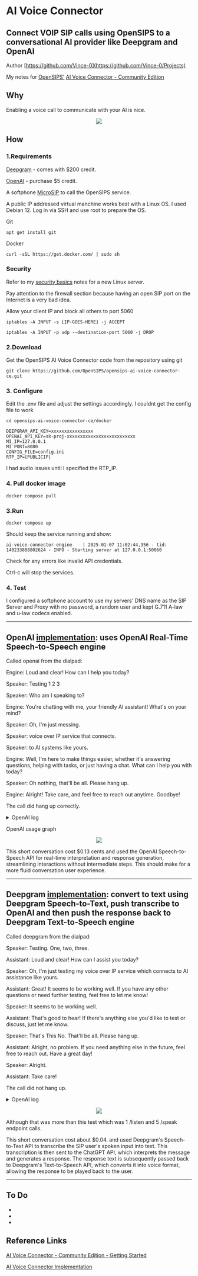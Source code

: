 # AI Voice Connector
## Connect VOIP SIP calls using OpenSIPS to a conversational AI provider like Deepgram and OpenAI

Author [https://github.com/Vince-0](https://github.com/Vince-0/Projects)

My notes for [OpenSIPS'](https://opensips.org/) [AI Voice Connector - Community Edition](https://github.com/OpenSIPS/opensips-ai-voice-connector-ce)

## Why
Enabling a voice call to communicate with your AI is nice.

<p align="center">
<img src="https://github.com/Vince-0/AI-Voice-Connector/blob/740a2b46a9db2c0c00f61886f9bb6d4db5b76c60/pics/AIConnector3.png" />
</p>

## How

### 1.Requirements

[Deepgram](https://console.deepgram.com/) - comes with $200 credit.

[OpenAI](https://platform.openai.com/) - purchase $5 credit.

A softphone [MicroSIP](https://www.microsip.org/downloads/?file) to call the OpenSIPS service.

A public IP addressed virtual manchine works best with a Linux OS. I used Debian 12. Log in via SSH and use root to prepare the OS.

Git

`apt get install git`

Docker

`curl -sSL https://get.docker.com/ | sudo sh`

### Security
Refer to my [security basics](https://github.com/Vince-0/Security-Basics) notes for a new Linux server.

Pay attention to the firewall section because having an open SIP port on the Internet is a very bad idea.

Allow your client IP and block all others to port 5060

`iptables -A INPUT -s [IP-GOES-HERE] -j ACCEPT`

`iptables -A INPUT -p udp --destination-port 5060 -j DROP`

### 2.Download
Get the OpenSIPS AI Voice Connector code from the repository using git

`git clone https://github.com/OpenSIPS/opensips-ai-voice-connector-ce.git`

### 3. Configure
Edit the .env file and adjust the settings accordingly. I couldnt get the config file to work

`cd opensips-ai-voice-connector-ce/docker`

```
DEEPGRAM_API_KEY=xxxxxxxxxxxxxxxx
OPENAI_API_KEY=sk-proj-xxxxxxxxxxxxxxxxxxxxxxxxxx
MI_IP=127.0.0.1
MI_PORT=8080
CONFIG_FILE=config.ini
RTP_IP=[PUBLICIP]
```

I had audio issues until I specified the RTP_IP.

### 4. Pull docker image

`docker compose pull`

### 3.Run

`docker compose up`

Should keep the service running and show:

`ai-voice-connector-engine    | 2025-01-07 11:02:44,356 - tid: 140233888802624 - INFO - Starting server at 127.0.0.1:50060`

Check for any errors like invalid API credentials.

Ctrl-c will stop the services.

### 4. Test

I configured a softphone account to use my servers' DNS name as the SIP Server and Proxy with no password, a random user and kept G.711 A-law and u-law codecs enabled.

---
OpenAI [implementation](https://github.com/OpenSIPS/opensips-ai-voice-connector-ce/blob/addad5c94dd1a96bbdadbb565a4630657cb679ae/docs/ai/openai.md): uses OpenAI Real-Time Speech-to-Speech engine
---
Called openai from the dialpad:

Engine: Loud and clear! How can I help you today?

Speaker: Testing 1 2 3

Speaker: Who am I speaking to?

Engine: You're chatting with me, your friendly AI assistant! What's on your mind?

Speaker: Oh, I'm just messing.

Speaker: voice over IP service that connects.

Speaker: to AI systems like yours.

Engine: Well, I'm here to make things easier, whether it's answering questions, helping with tasks, or just having a chat. What can I help you with today?

Speaker: Oh nothing, that'll be all. Please hang up.

Engine: Alright! Take care, and feel free to reach out anytime. Goodbye!

The call did hang up correctly.

<details>
<summary>OpenAI log</summary>

```
ai-voice-connector-opensips  | Jan  7 11:15:52 [26] NOTICE:Started new call for B2B.486.112.1736248552.9724861
ai-voice-connector-engine    | 2025-01-07 11:15:52,767 - tid: 140019193558848 - INFO - Bound to 0.0.0.0:61218
ai-voice-connector-engine    | 2025-01-07 11:15:52,768 - tid: 140019193558848 - INFO - handling B2B.486.112.1736248552.9724861 using openai AI
ai-voice-connector-engine    | 2025-01-07 11:15:53,982 - tid: 140019193558848 - INFO - session.updated
ai-voice-connector-engine    | 2025-01-07 11:15:57,063 - tid: 140019193558848 - INFO - input_audio_buffer.speech_started
ai-voice-connector-engine    | 2025-01-07 11:15:59,164 - tid: 140019193558848 - INFO - input_audio_buffer.speech_stopped
ai-voice-connector-engine    | 2025-01-07 11:15:59,165 - tid: 140019193558848 - INFO - input_audio_buffer.committed
ai-voice-connector-engine    | 2025-01-07 11:15:59,172 - tid: 140019193558848 - INFO - response.created
ai-voice-connector-engine    | 2025-01-07 11:15:59,764 - tid: 140019193558848 - INFO - rate_limits.updated
ai-voice-connector-engine    | 2025-01-07 11:15:59,768 - tid: 140019193558848 - INFO - response.output_item.added
ai-voice-connector-engine    | 2025-01-07 11:15:59,783 - tid: 140019193558848 - INFO - response.content_part.added
ai-voice-connector-engine    | 2025-01-07 11:15:59,785 - tid: 140019193558848 - INFO - response.audio_transcript.delta
ai-voice-connector-engine    | 2025-01-07 11:15:59,788 - tid: 140019193558848 - INFO - response.audio_transcript.delta
ai-voice-connector-engine    | 2025-01-07 11:15:59,796 - tid: 140019193558848 - INFO - response.audio_transcript.delta
ai-voice-connector-engine    | 2025-01-07 11:15:59,803 - tid: 140019193558848 - INFO - response.audio_transcript.delta
ai-voice-connector-engine    | 2025-01-07 11:15:59,819 - tid: 140019193558848 - INFO - response.audio_transcript.delta
ai-voice-connector-engine    | 2025-01-07 11:15:59,937 - tid: 140019193558848 - INFO - response.audio_transcript.delta
ai-voice-connector-engine    | 2025-01-07 11:16:00,065 - tid: 140019193558848 - INFO - response.audio_transcript.delta
ai-voice-connector-engine    | 2025-01-07 11:16:00,254 - tid: 140019193558848 - INFO - response.audio_transcript.delta
ai-voice-connector-engine    | 2025-01-07 11:16:00,254 - tid: 140019193558848 - INFO - response.audio_transcript.delta
ai-voice-connector-engine    | 2025-01-07 11:16:00,254 - tid: 140019193558848 - INFO - response.audio_transcript.delta
ai-voice-connector-engine    | 2025-01-07 11:16:00,254 - tid: 140019193558848 - INFO - response.audio_transcript.delta
ai-voice-connector-engine    | 2025-01-07 11:16:00,257 - tid: 140019193558848 - INFO - response.audio_transcript.delta
ai-voice-connector-engine    | 2025-01-07 11:16:00,419 - tid: 140019193558848 - INFO - response.audio.done
ai-voice-connector-engine    | 2025-01-07 11:16:00,419 - tid: 140019193558848 - INFO - Engine: Loud and clear! How can I help you today?
ai-voice-connector-engine    | 2025-01-07 11:16:00,420 - tid: 140019193558848 - INFO - response.content_part.done
ai-voice-connector-engine    | 2025-01-07 11:16:00,420 - tid: 140019193558848 - INFO - response.output_item.done
ai-voice-connector-engine    | 2025-01-07 11:16:00,420 - tid: 140019193558848 - INFO - response.done
ai-voice-connector-engine    | 2025-01-07 11:16:01,522 - tid: 140019193558848 - INFO - Speaker: Testing 1 2 3
ai-voice-connector-engine    | 2025-01-07 11:16:05,707 - tid: 140019193558848 - INFO - input_audio_buffer.speech_started
ai-voice-connector-engine    | 2025-01-07 11:16:06,984 - tid: 140019193558848 - INFO - input_audio_buffer.speech_stopped
ai-voice-connector-engine    | 2025-01-07 11:16:06,985 - tid: 140019193558848 - INFO - input_audio_buffer.committed
ai-voice-connector-engine    | 2025-01-07 11:16:06,999 - tid: 140019193558848 - INFO - response.created
ai-voice-connector-engine    | 2025-01-07 11:16:07,218 - tid: 140019193558848 - INFO - rate_limits.updated
ai-voice-connector-engine    | 2025-01-07 11:16:07,223 - tid: 140019193558848 - INFO - response.output_item.added
ai-voice-connector-engine    | 2025-01-07 11:16:07,237 - tid: 140019193558848 - INFO - response.content_part.added
ai-voice-connector-engine    | 2025-01-07 11:16:07,237 - tid: 140019193558848 - INFO - response.audio_transcript.delta
ai-voice-connector-engine    | 2025-01-07 11:16:07,242 - tid: 140019193558848 - INFO - response.audio_transcript.delta
ai-voice-connector-engine    | 2025-01-07 11:16:07,248 - tid: 140019193558848 - INFO - response.audio_transcript.delta
ai-voice-connector-engine    | 2025-01-07 11:16:07,259 - tid: 140019193558848 - INFO - response.audio_transcript.delta
ai-voice-connector-engine    | 2025-01-07 11:16:07,264 - tid: 140019193558848 - INFO - response.audio_transcript.delta
ai-voice-connector-engine    | 2025-01-07 11:16:07,389 - tid: 140019193558848 - INFO - response.audio_transcript.delta
ai-voice-connector-engine    | 2025-01-07 11:16:07,395 - tid: 140019193558848 - INFO - response.audio_transcript.delta
ai-voice-connector-engine    | 2025-01-07 11:16:07,402 - tid: 140019193558848 - INFO - response.audio_transcript.delta
ai-voice-connector-engine    | 2025-01-07 11:16:07,527 - tid: 140019193558848 - INFO - response.audio_transcript.delta
ai-voice-connector-engine    | 2025-01-07 11:16:07,534 - tid: 140019193558848 - INFO - response.audio_transcript.delta
ai-voice-connector-engine    | 2025-01-07 11:16:07,653 - tid: 140019193558848 - INFO - response.audio_transcript.delta
ai-voice-connector-engine    | 2025-01-07 11:16:07,664 - tid: 140019193558848 - INFO - response.audio_transcript.delta
ai-voice-connector-engine    | 2025-01-07 11:16:07,671 - tid: 140019193558848 - INFO - response.audio_transcript.delta
ai-voice-connector-engine    | 2025-01-07 11:16:07,678 - tid: 140019193558848 - INFO - response.audio_transcript.delta
ai-voice-connector-engine    | 2025-01-07 11:16:07,685 - tid: 140019193558848 - INFO - response.audio_transcript.delta
ai-voice-connector-engine    | 2025-01-07 11:16:07,877 - tid: 140019193558848 - INFO - Speaker: Who am I speaking to?
ai-voice-connector-engine    | 2025-01-07 11:16:08,045 - tid: 140019193558848 - INFO - response.audio.done
ai-voice-connector-engine    | 2025-01-07 11:16:08,047 - tid: 140019193558848 - INFO - Engine: You're chatting with me, your friendly AI assistant! What's on your mind?
ai-voice-connector-engine    | 2025-01-07 11:16:08,047 - tid: 140019193558848 - INFO - response.content_part.done
ai-voice-connector-engine    | 2025-01-07 11:16:08,048 - tid: 140019193558848 - INFO - response.output_item.done
ai-voice-connector-engine    | 2025-01-07 11:16:08,049 - tid: 140019193558848 - INFO - response.done
ai-voice-connector-engine    | 2025-01-07 11:16:14,582 - tid: 140019193558848 - INFO - input_audio_buffer.speech_started
ai-voice-connector-engine    | 2025-01-07 11:16:16,502 - tid: 140019193558848 - INFO - input_audio_buffer.speech_stopped
ai-voice-connector-engine    | 2025-01-07 11:16:16,503 - tid: 140019193558848 - INFO - input_audio_buffer.committed
ai-voice-connector-engine    | 2025-01-07 11:16:16,509 - tid: 140019193558848 - INFO - response.created
ai-voice-connector-engine    | 2025-01-07 11:16:16,546 - tid: 140019193558848 - INFO - input_audio_buffer.speech_started
ai-voice-connector-engine    | 2025-01-07 11:16:16,584 - tid: 140019193558848 - INFO - response.done
ai-voice-connector-engine    | 2025-01-07 11:16:16,985 - tid: 140019193558848 - INFO - input_audio_buffer.speech_stopped
ai-voice-connector-engine    | 2025-01-07 11:16:16,985 - tid: 140019193558848 - INFO - input_audio_buffer.committed
ai-voice-connector-engine    | 2025-01-07 11:16:16,989 - tid: 140019193558848 - INFO - Speaker:
ai-voice-connector-engine    | 2025-01-07 11:16:16,990 - tid: 140019193558848 - INFO - response.created
ai-voice-connector-engine    | 2025-01-07 11:16:17,031 - tid: 140019193558848 - INFO - input_audio_buffer.speech_started
ai-voice-connector-engine    | 2025-01-07 11:16:17,037 - tid: 140019193558848 - INFO - response.done
ai-voice-connector-engine    | 2025-01-07 11:16:17,973 - tid: 140019193558848 - INFO - Speaker: Oh, I'm just messing.
ai-voice-connector-engine    | 2025-01-07 11:16:19,708 - tid: 140019193558848 - INFO - input_audio_buffer.speech_stopped
ai-voice-connector-engine    | 2025-01-07 11:16:19,710 - tid: 140019193558848 - INFO - input_audio_buffer.committed
ai-voice-connector-engine    | 2025-01-07 11:16:19,720 - tid: 140019193558848 - INFO - response.created
ai-voice-connector-engine    | 2025-01-07 11:16:19,943 - tid: 140019193558848 - INFO - input_audio_buffer.speech_started
ai-voice-connector-engine    | 2025-01-07 11:16:19,948 - tid: 140019193558848 - INFO - response.done
ai-voice-connector-engine    | 2025-01-07 11:16:20,822 - tid: 140019193558848 - INFO - Speaker: voice over IP service that connects.
ai-voice-connector-engine    | 2025-01-07 11:16:22,465 - tid: 140019193558848 - INFO - input_audio_buffer.speech_stopped
ai-voice-connector-engine    | 2025-01-07 11:16:22,466 - tid: 140019193558848 - INFO - input_audio_buffer.committed
ai-voice-connector-engine    | 2025-01-07 11:16:22,473 - tid: 140019193558848 - INFO - response.created
ai-voice-connector-engine    | 2025-01-07 11:16:22,774 - tid: 140019193558848 - INFO - rate_limits.updated
ai-voice-connector-engine    | 2025-01-07 11:16:22,778 - tid: 140019193558848 - INFO - response.output_item.added
ai-voice-connector-engine    | 2025-01-07 11:16:22,793 - tid: 140019193558848 - INFO - response.content_part.added
ai-voice-connector-engine    | 2025-01-07 11:16:22,795 - tid: 140019193558848 - INFO - response.audio_transcript.delta
ai-voice-connector-engine    | 2025-01-07 11:16:22,802 - tid: 140019193558848 - INFO - response.audio_transcript.delta
ai-voice-connector-engine    | 2025-01-07 11:16:22,803 - tid: 140019193558848 - INFO - response.audio_transcript.delta
ai-voice-connector-engine    | 2025-01-07 11:16:22,809 - tid: 140019193558848 - INFO - response.audio_transcript.delta
ai-voice-connector-engine    | 2025-01-07 11:16:22,817 - tid: 140019193558848 - INFO - response.audio_transcript.delta
ai-voice-connector-engine    | 2025-01-07 11:16:22,823 - tid: 140019193558848 - INFO - response.audio_transcript.delta
ai-voice-connector-engine    | 2025-01-07 11:16:22,953 - tid: 140019193558848 - INFO - response.audio_transcript.delta
ai-voice-connector-engine    | 2025-01-07 11:16:22,956 - tid: 140019193558848 - INFO - response.audio_transcript.delta
ai-voice-connector-engine    | 2025-01-07 11:16:22,966 - tid: 140019193558848 - INFO - response.audio_transcript.delta
ai-voice-connector-engine    | 2025-01-07 11:16:23,100 - tid: 140019193558848 - INFO - response.audio_transcript.delta
ai-voice-connector-engine    | 2025-01-07 11:16:23,218 - tid: 140019193558848 - INFO - response.audio_transcript.delta
ai-voice-connector-engine    | 2025-01-07 11:16:23,221 - tid: 140019193558848 - INFO - response.audio_transcript.delta
ai-voice-connector-engine    | 2025-01-07 11:16:23,232 - tid: 140019193558848 - INFO - response.audio_transcript.delta
ai-voice-connector-engine    | 2025-01-07 11:16:23,237 - tid: 140019193558848 - INFO - response.audio_transcript.delta
ai-voice-connector-engine    | 2025-01-07 11:16:23,243 - tid: 140019193558848 - INFO - response.audio_transcript.delta
ai-voice-connector-engine    | 2025-01-07 11:16:23,253 - tid: 140019193558848 - INFO - response.audio_transcript.delta
ai-voice-connector-engine    | 2025-01-07 11:16:23,483 - tid: 140019193558848 - INFO - response.audio_transcript.delta
ai-voice-connector-engine    | 2025-01-07 11:16:23,486 - tid: 140019193558848 - INFO - response.audio_transcript.delta
ai-voice-connector-engine    | 2025-01-07 11:16:23,493 - tid: 140019193558848 - INFO - response.audio_transcript.delta
ai-voice-connector-engine    | 2025-01-07 11:16:23,499 - tid: 140019193558848 - INFO - response.audio_transcript.delta
ai-voice-connector-engine    | 2025-01-07 11:16:23,504 - tid: 140019193558848 - INFO - Speaker: to AI systems like yours.
ai-voice-connector-engine    | 2025-01-07 11:16:23,506 - tid: 140019193558848 - INFO - response.audio_transcript.delta
ai-voice-connector-engine    | 2025-01-07 11:16:23,513 - tid: 140019193558848 - INFO - response.audio_transcript.delta
ai-voice-connector-engine    | 2025-01-07 11:16:23,521 - tid: 140019193558848 - INFO - response.audio_transcript.delta
ai-voice-connector-engine    | 2025-01-07 11:16:23,527 - tid: 140019193558848 - INFO - response.audio_transcript.delta
ai-voice-connector-engine    | 2025-01-07 11:16:23,535 - tid: 140019193558848 - INFO - response.audio_transcript.delta
ai-voice-connector-engine    | 2025-01-07 11:16:23,889 - tid: 140019193558848 - INFO - response.audio_transcript.delta
ai-voice-connector-engine    | 2025-01-07 11:16:23,895 - tid: 140019193558848 - INFO - response.audio_transcript.delta
ai-voice-connector-engine    | 2025-01-07 11:16:23,921 - tid: 140019193558848 - INFO - response.audio_transcript.delta
ai-voice-connector-engine    | 2025-01-07 11:16:23,923 - tid: 140019193558848 - INFO - response.audio_transcript.delta
ai-voice-connector-engine    | 2025-01-07 11:16:23,923 - tid: 140019193558848 - INFO - response.audio_transcript.delta
ai-voice-connector-engine    | 2025-01-07 11:16:23,924 - tid: 140019193558848 - INFO - response.audio_transcript.delta
ai-voice-connector-engine    | 2025-01-07 11:16:24,704 - tid: 140019193558848 - INFO - response.audio_transcript.delta
ai-voice-connector-engine    | 2025-01-07 11:16:24,707 - tid: 140019193558848 - INFO - response.audio.done
ai-voice-connector-engine    | 2025-01-07 11:16:24,708 - tid: 140019193558848 - INFO - Engine: Well, I'm here to make things easier, whether it's answering questions, helping with tasks, or just having a chat. What can I help you with today?
ai-voice-connector-engine    | 2025-01-07 11:16:24,708 - tid: 140019193558848 - INFO - response.content_part.done
ai-voice-connector-engine    | 2025-01-07 11:16:24,712 - tid: 140019193558848 - INFO - response.output_item.done
ai-voice-connector-engine    | 2025-01-07 11:16:24,712 - tid: 140019193558848 - INFO - response.done
ai-voice-connector-engine    | 2025-01-07 11:16:34,782 - tid: 140019193558848 - INFO - input_audio_buffer.speech_started
ai-voice-connector-engine    | 2025-01-07 11:16:36,745 - tid: 140019193558848 - INFO - input_audio_buffer.speech_stopped
ai-voice-connector-engine    | 2025-01-07 11:16:36,746 - tid: 140019193558848 - INFO - input_audio_buffer.committed
ai-voice-connector-engine    | 2025-01-07 11:16:36,756 - tid: 140019193558848 - INFO - response.created
ai-voice-connector-engine    | 2025-01-07 11:16:37,064 - tid: 140019193558848 - INFO - rate_limits.updated
ai-voice-connector-engine    | 2025-01-07 11:16:37,067 - tid: 140019193558848 - INFO - response.output_item.added
ai-voice-connector-engine    | 2025-01-07 11:16:37,085 - tid: 140019193558848 - INFO - response.content_part.added
ai-voice-connector-engine    | 2025-01-07 11:16:37,085 - tid: 140019193558848 - INFO - response.audio_transcript.delta
ai-voice-connector-engine    | 2025-01-07 11:16:37,089 - tid: 140019193558848 - INFO - response.audio_transcript.delta
ai-voice-connector-engine    | 2025-01-07 11:16:37,094 - tid: 140019193558848 - INFO - response.audio_transcript.delta
ai-voice-connector-engine    | 2025-01-07 11:16:37,100 - tid: 140019193558848 - INFO - response.audio_transcript.delta
ai-voice-connector-engine    | 2025-01-07 11:16:37,108 - tid: 140019193558848 - INFO - response.audio_transcript.delta
ai-voice-connector-engine    | 2025-01-07 11:16:37,240 - tid: 140019193558848 - INFO - response.audio_transcript.delta
ai-voice-connector-engine    | 2025-01-07 11:16:37,253 - tid: 140019193558848 - INFO - response.audio_transcript.delta
ai-voice-connector-engine    | 2025-01-07 11:16:37,370 - tid: 140019193558848 - INFO - response.audio_transcript.delta
ai-voice-connector-engine    | 2025-01-07 11:16:37,376 - tid: 140019193558848 - INFO - response.audio_transcript.delta
ai-voice-connector-engine    | 2025-01-07 11:16:37,385 - tid: 140019193558848 - INFO - response.audio_transcript.delta
ai-voice-connector-engine    | 2025-01-07 11:16:37,394 - tid: 140019193558848 - INFO - response.audio_transcript.delta
ai-voice-connector-engine    | 2025-01-07 11:16:37,517 - tid: 140019193558848 - INFO - response.audio_transcript.delta
ai-voice-connector-engine    | 2025-01-07 11:16:37,524 - tid: 140019193558848 - INFO - response.audio_transcript.delta
ai-voice-connector-engine    | 2025-01-07 11:16:37,538 - tid: 140019193558848 - INFO - response.audio_transcript.delta
ai-voice-connector-engine    | 2025-01-07 11:16:37,540 - tid: 140019193558848 - INFO - response.audio_transcript.delta
ai-voice-connector-engine    | 2025-01-07 11:16:37,665 - tid: 140019193558848 - INFO - Speaker: Oh nothing, that'll be all. Please hang up.
ai-voice-connector-engine    | 2025-01-07 11:16:37,872 - tid: 140019193558848 - INFO - response.audio.done
ai-voice-connector-engine    | 2025-01-07 11:16:37,874 - tid: 140019193558848 - INFO - Engine: Alright! Take care, and feel free to reach out anytime. Goodbye!
ai-voice-connector-engine    | 2025-01-07 11:16:37,874 - tid: 140019193558848 - INFO - response.content_part.done
ai-voice-connector-engine    | 2025-01-07 11:16:37,880 - tid: 140019193558848 - INFO - response.output_item.done
ai-voice-connector-engine    | 2025-01-07 11:16:38,250 - tid: 140019193558848 - INFO - response.output_item.added
ai-voice-connector-engine    | 2025-01-07 11:16:38,250 - tid: 140019193558848 - INFO - response.function_call_arguments.delta
ai-voice-connector-engine    | 2025-01-07 11:16:38,271 - tid: 140019193558848 - INFO - response.function_call_arguments.done
ai-voice-connector-engine    | 2025-01-07 11:16:38,275 - tid: 140019193558848 - INFO - response.output_item.done
ai-voice-connector-engine    | 2025-01-07 11:16:38,290 - tid: 140019193558848 - INFO - response.done
ai-voice-connector-engine    | 2025-01-07 11:16:41,331 - tid: 140019193558848 - INFO - Terminating call B2B.486.112.1736248552.9724861
ai-voice-connector-engine    | 2025-01-07 11:16:41,334 - tid: 140019193558848 - INFO - Call B2B.486.112.1736248552.9724861 closing
```
</details>

OpenAI usage graph
<p align="center">
<img src="https://github.com/Vince-0/AI-Voice-Connector/blob/844a9f72e7e76ecec938903c650232cee588c43d/pics/openai1.png" />
</p>

This short conversation cost $0.13 cents and used the OpenAI Speech-to-Speech API for real-time interpretation and response generation, streamlining interactions without intermediate steps. This should make for a more fluid conversation user experience.

---
Deepgram [implementation](https://github.com/OpenSIPS/opensips-ai-voice-connector-ce/blob/addad5c94dd1a96bbdadbb565a4630657cb679ae/docs/ai/deepgram.md): convert to text using Deepgram Speech-to-Text, push transcribe to OpenAI and then push the response back to Deepgram Text-to-Speech engine
---
Called deepgram from the dialpad:

Speaker: Testing. One, two, three.

Assistant: Loud and clear! How can I assist you today?

Speaker: Oh, I'm just testing my voice over IP service which connects to AI assistance like yours.

Assistant: Great! It seems to be working well. If you have any other questions or need further testing, feel free to let me know!

Speaker: It seems to be working well.

Assistant: That's good to hear! If there's anything else you'd like to test or discuss, just let me know.

Speaker: That's This No. That'll be all. Please hang up.

Assistant: Alright, no problem. If you need anything else in the future, feel free to reach out. Have a great day!

Speaker: Alright.

Assistant: Take care!

The call did not hang up.


<details>
<summary>OpenAI log</summary>
  
```
ai-voice-connector-opensips  | Jan  7 11:17:23 [20] NOTICE:Started new call for B2B.373.208.1736248643.1669313877
ai-voice-connector-engine    | 2025-01-07 11:17:23,148 - tid: 140019193558848 - INFO - Bound to 0.0.0.0:63415
ai-voice-connector-engine    | 2025-01-07 11:17:23,148 - tid: 140019193558848 - INFO - handling B2B.373.208.1736248643.1669313877 using deepgram AI
ai-voice-connector-engine    | 2025-01-07 11:17:31,452 - tid: 140019193558848 - INFO - Speaker: Testing. One, two, three.
ai-voice-connector-engine    | 2025-01-07 11:17:32,413 - tid: 140019193558848 - INFO - HTTP Request: POST https://api.openai.com/v1/chat/completions "HTTP/1.1 200 OK"
ai-voice-connector-engine    | 2025-01-07 11:17:32,425 - tid: 140019193558848 - INFO - Assistant: Loud and clear! How can I assist you today?
ai-voice-connector-engine    | 2025-01-07 11:17:33,527 - tid: 140019193558848 - INFO - HTTP Request: POST https://api.deepgram.com/v1/speak?model=aura-asteria-en&encoding=alaw&container=none&sample_rate=8000 "HTTP/1.1 200 OK"
ai-voice-connector-engine    | 2025-01-07 11:17:46,191 - tid: 140019193558848 - INFO - Speaker: Oh, I'm just testing my voice over IP service which connects to AI assistance like yours.
ai-voice-connector-engine    | 2025-01-07 11:17:47,383 - tid: 140019193558848 - INFO - HTTP Request: POST https://api.openai.com/v1/chat/completions "HTTP/1.1 200 OK"
ai-voice-connector-engine    | 2025-01-07 11:17:47,391 - tid: 140019193558848 - INFO - Assistant: Great! It seems to be working well. If you have any other questions or need further testing, feel free to let me know!
ai-voice-connector-engine    | 2025-01-07 11:17:48,478 - tid: 140019193558848 - INFO - HTTP Request: POST https://api.deepgram.com/v1/speak?model=aura-asteria-en&encoding=alaw&container=none&sample_rate=8000 "HTTP/1.1 200 OK"
ai-voice-connector-engine    | 2025-01-07 11:17:51,192 - tid: 140019193558848 - INFO - Speaker: It seems to be working well.
ai-voice-connector-engine    | 2025-01-07 11:17:52,499 - tid: 140019193558848 - INFO - HTTP Request: POST https://api.openai.com/v1/chat/completions "HTTP/1.1 200 OK"
ai-voice-connector-engine    | 2025-01-07 11:17:52,505 - tid: 140019193558848 - INFO - Assistant: That's good to hear! If there's anything else you'd like to test or discuss, just let me know.
ai-voice-connector-engine    | 2025-01-07 11:17:53,281 - tid: 140019193558848 - INFO - HTTP Request: POST https://api.deepgram.com/v1/speak?model=aura-asteria-en&encoding=alaw&container=none&sample_rate=8000 "HTTP/1.1 200 OK"
ai-voice-connector-engine    | 2025-01-07 11:18:03,676 - tid: 140019193558848 - INFO - Speaker: That's This No. That'll be all. Please hang up.
ai-voice-connector-engine    | 2025-01-07 11:18:04,899 - tid: 140019193558848 - INFO - HTTP Request: POST https://api.openai.com/v1/chat/completions "HTTP/1.1 200 OK"
ai-voice-connector-engine    | 2025-01-07 11:18:04,902 - tid: 140019193558848 - INFO - Assistant: Alright, no problem. If you need anything else in the future, feel free to reach out. Have a great day!
ai-voice-connector-engine    | 2025-01-07 11:18:05,706 - tid: 140019193558848 - INFO - HTTP Request: POST https://api.deepgram.com/v1/speak?model=aura-asteria-en&encoding=alaw&container=none&sample_rate=8000 "HTTP/1.1 200 OK"
ai-voice-connector-engine    | 2025-01-07 11:18:06,673 - tid: 140019193558848 - INFO - Speaker: Alright.
ai-voice-connector-engine    | 2025-01-07 11:18:07,363 - tid: 140019193558848 - INFO - HTTP Request: POST https://api.openai.com/v1/chat/completions "HTTP/1.1 200 OK"
ai-voice-connector-engine    | 2025-01-07 11:18:07,504 - tid: 140019193558848 - INFO - Assistant: Take care!
ai-voice-connector-engine    | 2025-01-07 11:18:08,471 - tid: 140019193558848 - INFO - HTTP Request: POST https://api.deepgram.com/v1/speak?model=aura-asteria-en&encoding=alaw&container=none&sample_rate=8000 "HTTP/1.1 200 OK"
ai-voice-connector-engine    | 2025-01-07 11:18:21,351 - tid: 140019193558848 - INFO - Call B2B.373.208.1736248643.1669313877 closing
ai-voice-connector-engine    | tasks cancelled error:
ai-voice-connector-engine    | 2025-01-07 11:18:21,857 - tid: 140019193558848 - ERROR - tasks cancelled error:
```
</details>

<p align="center">
<img src="https://github.com/Vince-0/AI-Voice-Connector/blob/844a9f72e7e76ecec938903c650232cee588c43d/pics/deepgram2.png" />
</p>

Although that was more than this test which was 1 /listen and 5 /speak endpoint calls.

This short conversation cost about $0.04. and used Deepgram's Speech-to-Text API to transcribe the SIP user's spoken input into text. This transcription is then sent to the ChatGPT API, which interprets the message and generates a response. The response text is subsequently passed back to Deepgram's Text-to-Speech API, which converts it into voice format, allowing the response to be played back to the user.

---

## To Do

-
-
-

## Reference Links
[AI Voice Connector - Community Edition - Getting Started](https://github.com/OpenSIPS/opensips-ai-voice-connector-ce)

[AI Voice Connector Implementation](https://github.com/OpenSIPS/opensips-ai-voice-connector-ce/blob/main/docs/implementation.md)
